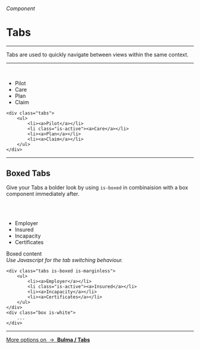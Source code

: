 <h6 class="subtitle is-6 is-uppercase has-text-grey">Component</h6><h1 class="title is-serif is-1 has-text-weight-bold">Tabs</h1>
<hr class="is-visible">
<p class="subtitle is-5 is-family-secondary">
    <span class="has-text-weight-semibold">Tabs</span> are used to quickly navigate between views within the same context.
</p>

<hr class="is-visible"><br>

<div class="box is-well is-marginless is-large">
    <div class="tabs">
        <ul class="is-borderless">
            <li><a>Pilot</a></li>
            <li class="is-active"><a>Care</a></li>
            <li><a>Plan</a></li>
            <li><a>Claim</a></li>
        </ul>
    </div>
</div>

    <div class="tabs">
        <ul>
            <li><a>Pilot</a></li>
            <li class="is-active"><a>Care</a></li>
            <li><a>Plan</a></li>
            <li><a>Claim</a></li>
        </ul>
    </div>
<hr class="is-visible is-large">

<h2 class="title is-4 is-family-sans-serif">Boxed Tabs</h2>

Give your Tabs a bolder look by using `is-boxed` in combinaision with a box component immediately after.

<br><br>

<div class="tabs is-boxed is-marginless">
    <ul>
        <li><a>Employer</a></li>
        <li class="is-active"><a>Insured</a></li>
        <li><a>Incapacity</a></li>
        <li><a>Certificates</a></li>
    </ul>
</div>
<div class="box is-white is-large has-text-grey-dark">
    Boxed content<br><i>Use Javascript for the tab switching behaviour.</i>
</div>

    <div class="tabs is-boxed is-marginless">
        <ul>
            <li><a>Employer</a></li>
            <li class="is-active"><a>Insured</a></li>
            <li><a>Incapacity</a></li>
            <li><a>Certificates</a></li>
        </ul>
    </div>
    <div class="box is-white">
        ...
    </div>
<hr>

<a href="http://bulma.io/documentation/components/tabs/" target="blank" class="box is-bordered">
    More options on &nbsp;→&nbsp; <strong class="has-text-primary">Bulma / Tabs</strong>
</a>
